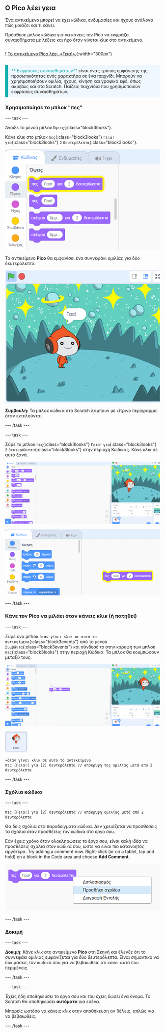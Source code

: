 ## Ο Pico λέει γεια

<div style="display: flex; flex-wrap: wrap">
<div style="flex-basis: 200px; flex-grow: 1; margin-right: 15px;">
Ένα αντικείμενο μπορεί να έχει κώδικα, ενδυμασίες και ήχους ανάλογα πώς μοιάζει και τι κάνει. 
  
Πρόσθεσε μπλοκ κώδικα για να κάνεις τον Pico να εκφράζει συναισθήματα με λέξεις και ήχο όταν γίνεται κλικ στο αντικείμενο.
</div>
<div>

! [Το αντικείμενο Pico λέει, «Γεια!».](images/pico-step2.png){:width="300px"}

</div>
</div>

<p style="border-left: solid; border-width:10px; border-color: #0faeb0; background-color: aliceblue; padding: 10px;">
<span style="color: #0faeb0">** Εκφράσεις συναισθημάτων**</span> είναι ένας τρόπος εμφάνισης της προσωπικότητας ενός χαρακτήρα σε ένα παιχνίδι. Μπορούν να χρησιμοποιήσουν ομιλία, ήχους, κίνηση και γραφικά εφέ, όπως ακριβώς και στο Scratch. Παίζεις παιχνίδια που χρησιμοποιούν εκφράσεις συναισθημάτων;
</p>

### Χρησιμοποίησε το μπλοκ "πες"

--- task ---

Άνοιξε το μενού μπλοκ `Όψεις`{:class="block3looks"}.

Κάνε κλικ στο μπλοκ `πες`{:class="block3looks"} `Γεια!` `για`{:class="block3looks"} `2` `δευτερόλεπτα`{:class="block3looks"}.

![Το μπλοκ 'πες Γεια! για 2 δευτερόλεπτα' λάμπει με κίτρινο περίγραμμα.](images/pico-say-hello-blocks-menu.png)

Το αντικείμενο **Pico** θα εμφανίσει ένα συννεφάκι ομιλίας για δύο δευτερόλεπτα.

![Το αντικείμενο Pico με το "Γεια!" σε συννεφάκι ομιλίας.](images/pico-say-hello-stage.png)

**Συμβουλή:** Τα μπλοκ κώδικα στο Scratch λάμπουν με κίτρινο περίγραμμα όταν εκτελούνται.

--- /task ---

--- task ---

Σύρε το μπλοκ `πες`{:class="block3looks"} `Γεια!` `για`{:class="block3looks"} `2` `δευτερόλεπτα`{:class="block3looks"} στην περιοχή Κώδικας. Κάνε κλικ σε αυτό ξανά.

![Σύροντας το μπλοκ 'πες' στην περιοχή Κώδικα και κάνοντας κλικ σε αυτό για να εκτελεστεί.](images/pico-drag-say.gif)

![Το μπλοκ 'πες' έχει συρθεί στην περιοχή Κώδικα. Το μπλοκ κώδικα λάμπει με ένα κίτρινο περίγραμμα.](images/pico-drag-say.png)

--- /task ---

### Κάνε τον Pico να μιλάει όταν κάνεις κλικ (ή πατηθεί)

--- task ---

Σύρε ένα μπλοκ `όταν γίνει κλικ σε αυτό το αντικείμενο`{:class="block3events"} από το μενού `Συμβάντα`{:class="block3events"} και σύνδεσέ το στην κορυφή των μπλοκ `πες`{:class="block3looks"} στην περιοχή Κώδικα. Τα μπλοκ θα κουμπώσουν μεταξύ τους.

![Μια κινούμενη εικόνα των μπλοκ που κουμπώνουν μεταξύ τους. Όταν γίνει κλικ στον Pico, λέει "Γεια!" για δύο δευτερόλεπτα.](images/pico-snap-together.gif)

![Το αντικείμενο Pico.](images/pico-sprite.png)

```blocks3
+όταν γίνει κλικ σε αυτό το αντικείμενο
πες [Γεια!] για [2] δευτερόλεπτα // απόκρυψη της ομιλίας μετά από 2 δευτερόλεπτα
```

--- /task ---

### Σχόλια κώδικα

--- task ---

```blocks3
πες [Γεια!] για [2] δευτερόλεπτα // απόκρυψη ομιλίας μετά από 2 δευτερόλεπτα
```
Θα δεις σχόλια στα παραδείγματα κώδικα. Δεν χρειάζεται να προσθέσεις τα σχόλια όταν προσθέτεις τον κώδικα στο έργο σου.

Εάν έχεις χρόνο όταν ολοκληρώσεις το έργο σου, είναι καλή ιδέα να προσθέσεις σχόλια στον κώδικά σου, ώστε να είναι πιο κατανοητός αργότερα. Try adding a comment now. Right-click (or on a tablet, tap and hold) on a block in the Code area and choose **Add Comment**.

![Το αναδυόμενο μενού που εμφανίζεται όταν κάνεις δεξί κλικ σε ένα μπλοκ. Επιλέγεται η 'Προσθήκη σχολίου'.](images/add-comment.png)

--- /task ---

### Δοκιμή

--- task ---

**Δοκιμή:** Κάνε κλικ στο αντικείμενο **Pico** στη Σκηνή και έλεγξε ότι το συννεφάκι ομιλίας εμφανίζεται για δύο δευτερόλεπτα. Είναι σημαντικό να δοκιμάσεις τον κώδικά σου για να βεβαιωθείς ότι κάνει αυτό που περιμένεις.

--- /task ---

--- task ---

Έχεις ήδη αποθηκεύσει το έργο σου και του έχεις δώσει ένα όνομα. Το Scratch θα αποθηκεύσει **αυτόματα** για εσένα.

Μπορείς ωστόσο να κάνεις κλικ στην αποθήκευση αν θέλεις, απλώς για να βεβαιωθείς.

--- /task ---
